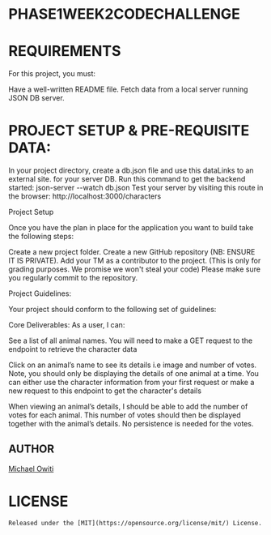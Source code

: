 # PHASE1WEEK2CODECHALLENGE



# REQUIREMENTS

For this project, you must:

Have a well-written README file.
Fetch data from a local server running JSON DB server.
 

# PROJECT SETUP & PRE-REQUISITE DATA:

In your project directory, create a db.json file and use this dataLinks to an external site. for your server DB.
Run this command to get the backend started: json-server --watch db.json
Test your server by visiting this route in the browser: http://localhost:3000/characters

Project Setup

Once you have the plan in place for the application you want to build take the following steps:

Create a new project folder.
Create a new GitHub repository (NB: ENSURE IT IS PRIVATE).
Add your TM as a contributor to the project. (This is only for grading purposes. We promise we won't steal your code)
Please make sure you regularly commit to the repository.

Project Guidelines:

Your project should conform to the following set of guidelines:

Core Deliverables:
As a user, I can:

See a list of all animal names. You will need to make a GET request to the  endpoint to retrieve the  character data

Click on an animal’s name to see its details i.e image and number of votes. Note, you should only be displaying the details of one animal at a time. You can either use the character information from your first request or make a new request to this endpoint to get the character's details 

 When viewing an animal’s details, I should be able to add the number of votes for each animal. This number of votes should then be displayed together with the animal’s details. No persistence is needed for the votes.



   ## AUTHOR

   [Michael Owiti ](https://github.com/michaelowiti)

   # LICENSE
    Released under the [MIT](https://opensource.org/license/mit/) License.